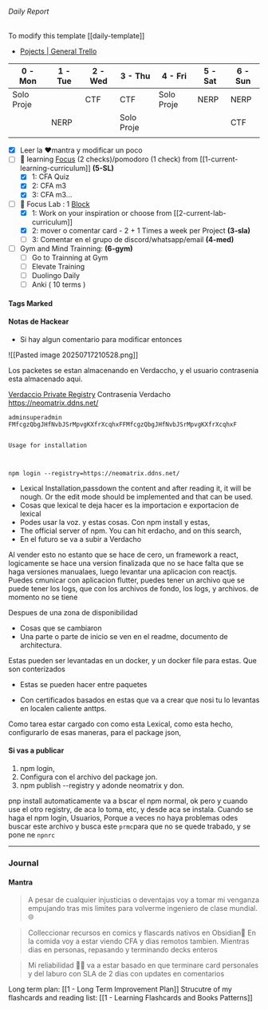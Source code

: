 
###### Daily Report


To modify this template [[daily-template]]

- [Pojects | General Trello](https://trello.com/b/sq5HqYoL/projects-in-general)



| 0 - Mon    | 1 - Tue | 2 - Wed | 3 - Thu    | 4 - Fri    | 5 - Sat | 6 -Sun |
| ---------- | ------- | ------- | ---------- | ---------- | ------- | ------ |
| Solo Proje |         | CTF     | CTF        | Solo Proje | NERP    | NERP   |
|            | NERP    |         | Solo Proje |            |         | CTF    |
|            |         |         |            |            |         |        |



- [x] Leer la ❤️mantra y modificar un poco
- [ ] 📑 learning [Focus](https://app.focusmate.com/sessions) (2 checks)/pomodoro (1 check) from [[1-current-learning-curriculum]] **(5-SL)**
	- [x] 1: CFA Quiz
	- [x] 2: CFA m3 
	- [x] 3: CFA m3...
- [ ] 🔬 Focus Lab : 1 [Block](https://app.focusmate.com/dashboard)  
	- [x] 1: Work on your inspiration or choose from [[2-current-lab-curriculum]]  
	- [x] 2: mover o comentar card - 2 + 1    Times a week per Project **(3-sla)**
	- [ ] 3: Comentar en el grupo de discord/whatsapp/email **(4-med)**
- [ ] Gym and Mind Trainning:  **(6-gym)**
	- [ ] Go to Trainning at Gym
	- [ ] Elevate Training
	- [ ] Duolingo Daily
	- [ ] Anki ( 10 terms )  

#### Tags Marked




#### Notas de Hackear

- Si hay algun comentario para modificar entonces

![[Pasted image 20250717210528.png]]

Los packetes se estan almacenando en Verdaccho, y el usuario contrasenia esta almacenado aqui. 




[Verdaccio Private Registry](https://neomatrix.ddns.net/-/web/detail/lexical-editor)
Contrasenia Verdacho
https://neomatrix.ddns.net/
```
adminsuperadmin FMfcgzQbgJHfNvbJSrMpvgKXfrXcqhxFFMfcgzQbgJHfNvbJSrMpvgKXfrXcqhxF


Usage for installation



npm login --registry=https://neomatrix.ddns.net/
```

- Lexical Installation,passdown the content and after reading it, it will be nough. Or the edit mode should be implemented and that can be used. 
- Cosas que lexical te deja hacer es la importacion e exportacion de lexical
- Podes usar la voz. y estas cosas. Con npm install y estas, 
- The official server of npm. You can hit erdacho, and on this search, 
- En el futuro se va a subir a Verdacho 


Al vender esto no estanto que se hace de cero, un framework a react, logicamente se hace una version finalizada que no se hace falta que se haga versiones manualaes, luego levantar una aplicacion con reactjs. Puedes cmunicar con aplicacion flutter, puedes tener un archivo que se puede tener los logs, que con los archivos de fondo, los logs, y archivos. de momento no se tiene 

Despues de una zona de disponibilidad

- Cosas que se cambiaron 
- Una parte o parte de inicio se ven en el readme, documento de architectura. 

Estas pueden ser levantadas en un docker, y  un docker file para estas. Que son conterizados 
- Estas se pueden hacer entre paquetes


- Con certificados basados en estas que va a crear que nosi tu lo levantas en localen caliente anttps.


Como tarea estar cargado con como esta Lexical, como esta hecho, configurarlo de esas maneras, para el package json, 

#### Si vas a publicar 
1. npm login,
2. Configura con el archivo del package jon. 
3. npm publish --registry y adonde neomatrix y don. 

pnp install automaticamente va a bscar el npm normal, ok pero y cuando use el otro registry, de aca lo toma, etc, y desde aca se instala. 
Cuando se haga el npm login, Usuarios, Porque a veces no haya problemas odes buscar este archivo y busca este `prmc`para que no se quede trabado, y se pone ne `npnrc` 





---
### Journal


#### Mantra

> A pesar de cualquier injusticias o deventajas voy a tomar mi venganza empujando tras mis limites para volverme ingeniero de clase mundial. 🌐

> Colleccionar recursos en comics y flascards nativos en Obsidian🔨 En la comida voy a estar viendo CFA y dias remotos tambien. Mientras dias en personas, repasando y terminando decks enteros

> Mi reliabilidad 🧑‍🔬 va a estar basado en que terminare card personales y del laburo con SLA de 2 dias con updates en comentarios

Long term plan: [[1 - Long Term Improvement Plan]]
Strucutre of my flashcards and reading list: [[1 - Learning Flashcards and Books Patterns]]


